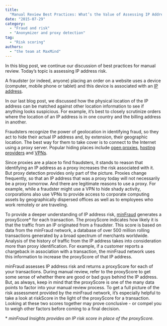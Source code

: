```yaml
---
title:
  "Manual Review Best Practices: What’s the Value of Assessing IP Address Risk?"
date: "2015-07-29"
category:
  - "Fraud and risk"
  - "Anonymizer and proxy detection"
tag:
  - "Risk scoring"
authors:
  - "the team at MaxMind"
---
```


In this blog post, we continue our discussion of best practices for manual
review. Today’s topic is assessing IP address risk.

A fraudster (or indeed, anyone) placing an order on a website uses a device
(computer, mobile phone or tablet) and this device is associated with an
[IP address](https://en.wikipedia.org/wiki/IP_address).

In our last blog post, we discussed how the physical location of the IP address
can be matched against other location information to see if anything looks
suspicious. For example, it’s best to closely scrutinize orders where the
location of an IP address is in one country and the billing address in another.

Fraudsters recognize the power of geolocation in identifying fraud, so they act
to hide their actual IP address and, by extension, their geographic location.
The best way for them to take cover is to connect to the Internet using a proxy
server. Popular hiding places include
[open proxies](https://en.wikipedia.org/wiki/Open_proxy),
[hosting providers](https://www.spamhaus.org/news/article/687/how-hosting-providers-can-battle-fraudulent-sign-ups)
and [VPNs](https://en.wikipedia.org/wiki/Virtual_private_network).

Since proxies are a place to find fraudsters, it stands to reason that
identifying an IP address as a proxy increases the risk associated with it. But
proxy detection provides only part of the picture. Proxies change frequently, so
that an IP address that was a proxy today will not necessarily be a proxy
tomorrow. And there are legitimate reasons to use a proxy. For example, while a
fraudster might use a VPN to hide shady activity, corporations also use VPNs to
provide access to corporate computing assets by geographically dispersed offices
as well as to employees who work remotely or are traveling.

To provide a deeper understanding of IP address risk,
[minFraud](https://www.maxmind.com/en/minfraud-services) generates a
proxyScore\* for each transaction. The proxyScore indicates how likely it is
that the traffic from an IP originated from a fraudster. This score is based on
data from the minFraud network, a database of over 500 million rolling
transactions generated by a broad spectrum of merchants worldwide. Analysis of
the history of traffic from the IP address takes into consideration more than
proxy identification. For example, if a customer reports a chargeback in
association with a transaction, the minFraud network uses this information to
increase the proxyScore of that IP address.

minFraud assesses IP address risk and returns a proxyScore for each of your
transactions. During manual review, refer to the proxyScore to get some sense of
whether there are good or bad guys behind the IP address. But, as always, keep
in mind that the proxyScore is one of the many data points to factor into your
manual review process. To get a full picture of the risk assessment provided by
the minFraud network, it’s especially helpful to take a look at riskScore in the
light of the proxyScore for a transaction. Looking at these two scores together
may prove conclusive - or compel you to weigh other factors before coming to a
final decision.

\* _minFraud Insights provides an IP risk score in place of the proxyScore._
